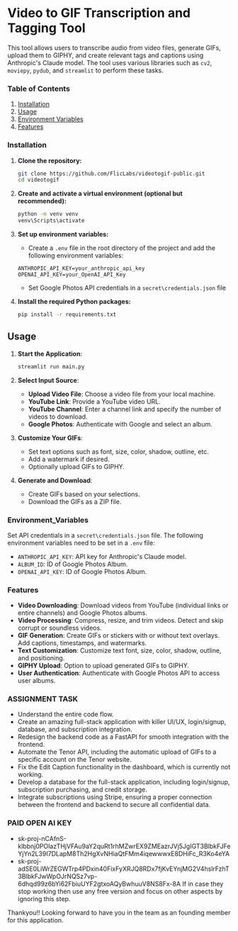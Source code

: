 # Video to GIF Transcription and Tagging Tool

This tool allows users to transcribe audio from video files, generate GIFs, upload them to GIPHY, and create relevant tags and captions using Anthropic's Claude model. The tool uses various libraries such as `cv2`, `moviepy`, `pydub`, and `streamlit` to perform these tasks.

### Table of Contents

1. [Installation](#installation)
2. [Usage](#usage)
3. [Environment Variables](#environment_variables)
4. [Features](#Features)

### Installation

1. **Clone the repository:**

   ```bash
   git clone https://github.com/FlicLabs/videotogif-public.git
   cd videotogif
   ```

2. **Create and activate a virtual environment (optional but recommended):**

   ```bash
   python -m venv venv
   venv\Scripts\activate
   ```

3. **Set up environment variables:**

   - Create a `.env` file in the root directory of the project and add the following environment variables:

   ```env
   ANTHROPIC_API_KEY=your_anthropic_api_key
   OPENAI_API_KEY=your_OpenAI_API_Key
   ```

   - Set Google Photos API credentials in a `secret\credentials.json` file

4. **Install the required Python packages:**
   ```bash
   pip install -r requirements.txt
   ```

## Usage

1. **Start the Application**:

   ```bash
   streamlit run main.py
   ```

2. **Select Input Source**:

   - **Upload Video File**: Choose a video file from your local machine.
   - **YouTube Link**: Provide a YouTube video URL.
   - **YouTube Channel**: Enter a channel link and specify the number of videos to download.
   - **Google Photos**: Authenticate with Google and select an album.

3. **Customize Your GIFs**:

   - Set text options such as font, size, color, shadow, outline, etc.
   - Add a watermark if desired.
   - Optionally upload GIFs to GIPHY.

4. **Generate and Download**:
   - Create GIFs based on your selections.
   - Download the GIFs as a ZIP file.

### Environment_Variables

Set API credentials in a `secret\credentials.json` file.
The following environment variables need to be set in a `.env` file:

- `ANTHROPIC_API_KEY`: API key for Anthropic's Claude model.
- `ALBUM_ID`: ID of Google Photos Album.
- `OPENAI_API_KEY`: ID of Google Photos Album.

### Features

- **Video Downloading**: Download videos from YouTube (individual links or entire channels) and Google Photos albums.
- **Video Processing**: Compress, resize, and trim videos. Detect and skip corrupt or soundless videos.
- **GIF Generation**: Create GIFs or stickers with or without text overlays. Add captions, timestamps, and watermarks.
- **Text Customization**: Customize text font, size, color, shadow, outline, and positioning.
- **GIPHY Upload**: Option to upload generated GIFs to GIPHY.
- **User Authentication**: Authenticate with Google Photos API to access user albums.

### ASSIGNMENT TASK

- Understand the entire code flow.
- Create an amazing full-stack application with killer UI/UX, login/signup, database, and subscription integration.
- Redesign the backend code as a FastAPI for smooth integration with the frontend.
- Automate the Tenor API, including the automatic upload of GIFs to a specific account on the Tenor website.
- Fix the Edit Caption functionality in the dashboard, which is currently not working.
- Develop a database for the full-stack application, including login/signup, subscription purchasing, and credit storage.
- Integrate subscriptions using Stripe, ensuring a proper connection between the frontend and backend to secure all confidential data.

### PAID OPEN AI KEY

- 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
- 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
If in case they stop working then use any free version and focus on other aspects by ignoring this step.

Thankyou!! Looking forward to have you in the team as an founding member for this application. 
